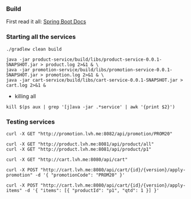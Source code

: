 
### Build

First read it all: [Spring Boot Docs](http://docs.spring.io/spring-boot/docs/current/reference/htmlsingle/)

### Starting all the services

```
./gradlew clean build

java -jar product-service/build/libs/product-service-0.0.1-SNAPSHOT.jar > product.log 2>&1 & \
java -jar promotion-service/build/libs/promotion-service-0.0.1-SNAPSHOT.jar > promotion.log 2>&1 & \
java -jar cart-service/build/libs/cart-service-0.0.1-SNAPSHOT.jar > cart.log 2>&1 &
```
- killing all

```
kill $(ps aux | grep '[j]ava -jar .*service' | awk '{print $2}')
```

### Testing services

```
curl -X GET "http://promotion.lvh.me:8082/api/promotion/PROM20"

curl -X GET "http://product.lvh.me:8081/api/product/all"
curl -X GET "http://product.lvh.me:8081/api/product/p1"

curl -X GET "http://cart.lvh.me:8080/api/cart"

curl -X POST "http://cart.lvh.me:8080/api/cart/{id}/{version}/apply-promotion" -d '{ "promotionCode": "PROM20" }'

curl -X POST "http://cart.lvh.me:8080/api/cart/{id}/{version}/apply-items" -d '{ "items": [{ "productId": "p1", "qtd": 1 }] }'

```
